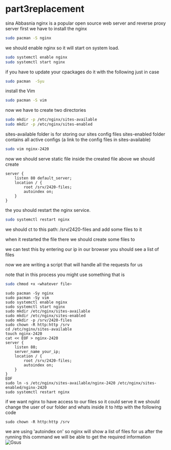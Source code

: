# part3replacement
sina Abbasnia 
nginx  is a popular open source web server and reverse proxy server
first we have to install the nginx
```bash
sudo pacman -S nginx
```
we should enable nginx so it will start on system load.
```bash
sudo systemctl enable nginx
sudo systemctl start nginx
```

if you have to update your cpackages do it  with the following 
just in case
```bash
sudo pacman  -Syu
```
install the Vim
```bash
sudo pacman -S vim
```
  
now we have to create two directories
```bash 
sudo mkdir -p /etc/nginx/sites-available
sudo mkdir -p /etc/nginx/sites-enabled
```
sites-available folder is for storing our sites config files
sites-enabled folder contains all active configs (a link to the config files in sites-available)
```bash
sudo vim nginx-2420
```

now we should serve static file inside the created file above 
we should create 


```
server {
    listen 80 default_server;
    location / {
        root /srv/2420-files;
        autoindex on;
    }
}
```
the you should restart the nginx service.
```bash
sudo systemctl restart nginx
```

we should ct to this path: /srv/2420-files
and add some files to it

when it restarted the file there we should create some files to


we can test this by entering our ip in our browser
you should see a list of files 


now we are writing a script that will handle all the requests for us

note that in this process you might use something that is
```bash
sudo chmod +x <whatever file>
```
```
sudo pacman -Sy nginx
sudo pacman -Sy vim
sudo systemctl enable nginx
sudo systemctl start nginx
sudo mkdir /etc/nginx/sites-available
sudo mkdir /etc/nginx/sites-enabled
sudo mkdir -p /srv/2420-files
sudo chown -R http:http /srv
cd /etc/nginx/sites-available
touch nginx-2420
cat << EOF > nginx-2420 
server {
    listen 80;
    server_name your_ip;
    location / {
        root /srv/2420-files;
        autoindex on;
    }
}
EOF
sudo ln -s /etc/nginx/sites-available/nginx-2420 /etc/nginx/sites-enabled/nginx-2420
sudo systemctl restart nginx
```

if we want nginx to have access to our files so it could serve it we should change the user of our folder and whats inside it to http with the following code
```
sudo chown -R http:http /srv
```
we are using 'autoindex on' so nginx will show a list  of files for us
after the running this command we will be able to get the required information
![Gsus](https://github.com/Sabbasnia/part3replacement/assets/148383173/423c9380-80e5-41c7-b60b-add4ff8e635e)







